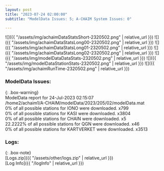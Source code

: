 ```yaml
---
layout: post
title: "2023-07-24 02:00:00"
subtitle: "ModelData Issues: 5; A-CHAIM System Issues: 0"

---
```


![]({{ "/assets/img/achaimDataStatsShort-2320502.png" | relative_url }})
![]({{ "/assets/img/achaimDataStatsLong00-2320502.png" | relative_url }})
![]({{ "/assets/img/achaimDataStatsLong01-2320502.png" | relative_url }})
![]({{ "/assets/img/achaimDataStatsLong02-2320502.png" | relative_url }})
![]({{ "/assets/img/modelDataDataStats-2320502.png" | relative_url }})
![]({{ "/assets/img/modelDataStationStats-2320502.png" | relative_url }})
![]({{ "/assets/img/achaimRunTime-2320502.png" | relative_url }})


### ModelData Issues:  
  
{: .box-warning}  
 ModelData report for 24-Jul-2023 02:15:07   
 /home2/achaim1/A-CHAIM/modelData/2023/205/02/modelData.mat   
 0% of all possible stations for IONO were downloaded. x799   
 0% of all possible stations for KASI were downloaded. x3804   
 0% of all possible stations for CHAIN were downloaded. x5   
 22.2222% of all possible stations for QGN were downloaded. x46   
 0% of all possible stations for KARTVERKET were downloaded. x3513   
  


### Logs:  
  
{: .box-note}  
[Logs.zip]({{ "/assets/other/logs.zip" | relative_url }})  
[Log Info]({{ "/logInfo" | relative_url }})  
